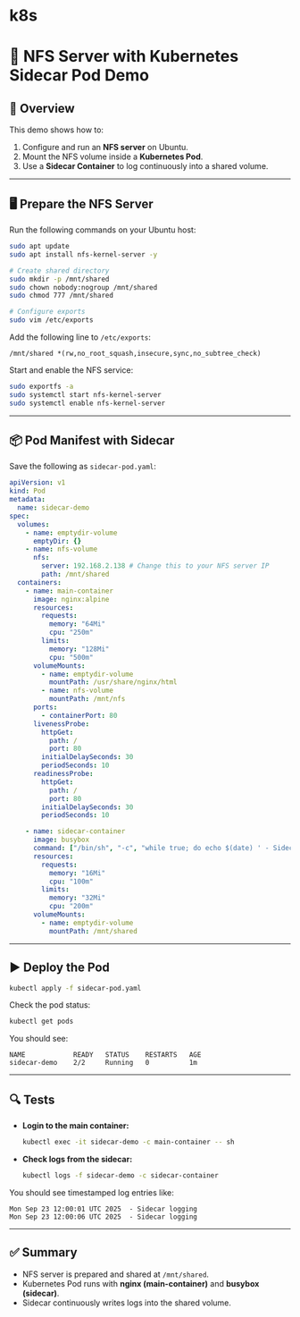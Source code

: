 # k8s 
   # 🚀 NFS Server with Kubernetes Sidecar Pod Demo
   
## 📌 Overview
This demo shows how to:
1. Configure and run an **NFS server** on Ubuntu.  
2. Mount the NFS volume inside a **Kubernetes Pod**.  
3. Use a **Sidecar Container** to log continuously into a shared volume.  

---

## 🖥️ Prepare the NFS Server

Run the following commands on your Ubuntu host:

```bash
sudo apt update
sudo apt install nfs-kernel-server -y

# Create shared directory
sudo mkdir -p /mnt/shared
sudo chown nobody:nogroup /mnt/shared
sudo chmod 777 /mnt/shared

# Configure exports
sudo vim /etc/exports
```

Add the following line to `/etc/exports`:
```
/mnt/shared *(rw,no_root_squash,insecure,sync,no_subtree_check)
```

Start and enable the NFS service:
```bash
sudo exportfs -a
sudo systemctl start nfs-kernel-server
sudo systemctl enable nfs-kernel-server
```

---

## 📦 Pod Manifest with Sidecar

Save the following as `sidecar-pod.yaml`:

```yaml
apiVersion: v1
kind: Pod
metadata:
  name: sidecar-demo
spec:
  volumes:
    - name: emptydir-volume
      emptyDir: {}
    - name: nfs-volume
      nfs:
        server: 192.168.2.138 # Change this to your NFS server IP
        path: /mnt/shared
  containers:
    - name: main-container
      image: nginx:alpine
      resources:
        requests:
          memory: "64Mi"
          cpu: "250m"
        limits:
          memory: "128Mi"
          cpu: "500m"
      volumeMounts:
        - name: emptydir-volume
          mountPath: /usr/share/nginx/html
        - name: nfs-volume
          mountPath: /mnt/nfs
      ports:
        - containerPort: 80
      livenessProbe:
        httpGet:
          path: /
          port: 80
        initialDelaySeconds: 30
        periodSeconds: 10
      readinessProbe:
        httpGet:
          path: /
          port: 80
        initialDelaySeconds: 30
        periodSeconds: 10

    - name: sidecar-container
      image: busybox
      command: ["/bin/sh", "-c", "while true; do echo $(date) ' - Sidecar logging'; sleep 5; done"]
      resources:
        requests:
          memory: "16Mi"
          cpu: "100m"
        limits:
          memory: "32Mi"
          cpu: "200m"
      volumeMounts:
        - name: emptydir-volume
          mountPath: /mnt/shared
```

---

## ▶️ Deploy the Pod

```bash
kubectl apply -f sidecar-pod.yaml
```

Check the pod status:
```bash
kubectl get pods
```

You should see:
```
NAME            READY   STATUS    RESTARTS   AGE
sidecar-demo    2/2     Running   0          1m
```

---

## 🔍 Tests

- **Login to the main container:**
  ```bash
  kubectl exec -it sidecar-demo -c main-container -- sh
  ```

- **Check logs from the sidecar:**
  ```bash
  kubectl logs -f sidecar-demo -c sidecar-container
  ```

You should see timestamped log entries like:
```
Mon Sep 23 12:00:01 UTC 2025  - Sidecar logging
Mon Sep 23 12:00:06 UTC 2025  - Sidecar logging
```

---

## ✅ Summary
- NFS server is prepared and shared at `/mnt/shared`.  
- Kubernetes Pod runs with **nginx (main-container)** and **busybox (sidecar)**.  
- Sidecar continuously writes logs into the shared volume.  

